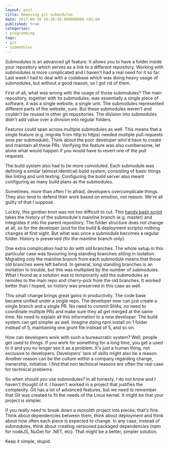 ```yaml
---
layout: post
title: Removing git submodules
date: 2017-09-30 10:36:39.000000000 +02:00
published: true
categories:
- programming
tags:
- git
- submodules
---
```


Submodules is an advanced git feature. It allows you to have a folder inside your repository which serves as a link to a different repository. Working with submodules is more complicated and I haven't had a real need for it so far. Last week I had to deal with a codebase which was doing heavy usage of submodules, but without a good reason, so I got rid of them.

<!--more-->

First of all, what was wrong with the usage of those submodules? The main repository, together with its submodules, was essentially a single piece of software, it was a single website, a single unit. The submodules represented different parts of the website, sure. But these submodules weren't and couldn't be reused in other git repositories. The division into submodules didn't add value over a division into regular folders.

Features could span across multiple submodules as well. This means that a single feature (e.g. migrate from http to https) needed multiple pull requests (one per submodule). Think about the poor developer who'd have to create and maintain all these PRs. Verifying the feature was also cumbersome, let alone what would happen if you would have to revert one of the pull requests.

The build system also had to be more convoluted. Each submodule was defining a similar (almost identical) build system, consisting of basic things like linting and unit testing. Configuring the build server also meant configuring as many build plans as the submodules.

Sometimes, more than often I'm afraid, developers overcomplicate things. They also tend to defend their work based on emotion, not reason. We're all guilty of that I suppose.

Luckily, this gordian knot was not too difficult to cut. This <a href="https://github.com/jeremysears/scripts/blob/master/bin/git-submodule-rewrite" target="_blank" rel="noopener">handy bash script</a> takes the history of the submodule's mainline branch (e.g. master) and integrates it into the parent repository. The folder structure does not change at all, so for the developer (and for the build & deployment scripts) nothing changes at first sight. But what was once a submodule becomes a regular folder. History is preserved (for the mainline branch only).

One extra complication had to do with old branches. The whole setup in this particular case was favouring long standing branches sitting in isolation. Migrating only the mainline branch from each submodule means that those old branches were left behind. In general, long standing branches is an invitation to trouble, but this was multiplied by the number of submodules. What I found as a solution was to temporarily add the submodules as remotes to the main repo and cherry-pick from the old branches. It worked better than I hoped, so history was preserved in this case as well.

This small change brings great gains in productivity. The code base became unified under a single repo. The developer now can just create a single branch and a single PR. No need to commit SHAs, no need to coordinate multiple PRs and make sure they all get merged at the same time. No need to explain all this information to a new developer. The build system can get simpler as well. Imagine doing npm install on 1 folder instead of 5, maintaining one grunt file instead of 5, and so on.

How can developers work with such a bureaucratic system? Well, people get used to things. If you work for something for a long time, you get a used to it and you no longer see it as a problem. It's just a human thing, not exclusive to developers. Developers' lack of skills might also be a reason. Another reason can be the culture within a company regarding change, ownership, initiative. I find that non technical reasons are often the real case for technical problems.

So when should you use submodules? In all honesty, I do not know and I haven't thought of it. I haven't worked in a project that justifies the complexity. Git has a lot of advanced features, but we need to remember that Git was created to fit the needs of the Linux kernel. It might be that your project is simpler.

If you really need to break down a monolith project into pieces, that's fine. Think about dependencies between them, think about deployment and think about how often each piece is expected to change. In any case, instead of submodules, think about creating versioned packaged dependencies (npm for nodeJS, NuGet for .NET, etc). That might be a better, simpler solution.

Keep it simple, stupid.
